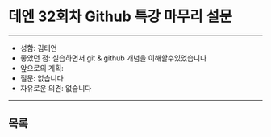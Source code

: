 # 데엔 32회차 Github 특강 마무리 설문
---
- 성함: 김태언
- 좋았던 점: 실습하면서 git & github 개념을 이해할수있었습니다
- 앞으로의 계획: 
- 질문: 없습니다 
- 자유로운 의견: 없습니다
----
## 목록
